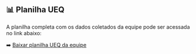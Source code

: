 ## 📊 Planilha UEQ

A planilha completa com os dados coletados da equipe pode ser acessada no link abaixo:

➡️ [Baixar planilha UEQ da equipe]() 


